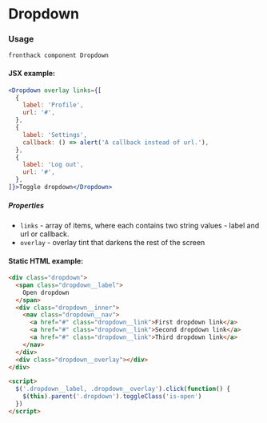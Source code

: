 # Dropdown

### Usage

```
fronthack component Dropdown
```

#### JSX example:

```jsx
<Dropdown overlay links={[
  {
    label: 'Profile',
    url: '#',
  },
  {
    label: 'Settings',
    callback: () => alert('A callback instead of url.'),
  },
  {
    label: 'Log out',
    url: '#',
  },
]}>Toggle dropdown</Dropdown>
```

##### Properties

* `links` - array of items, where each contains two string values - label and url or callback.
* `overlay` - overlay tint that darkens the rest of the screen


#### Static HTML example:

```html
<div class="dropdown">
  <span class="dropdown__label">
    Open dropdown
  </span>
  <div class="dropdown__inner">
    <nav class="dropdown__nav">
      <a href="#" class="dropdown__link">First dropdown link</a>
      <a href="#" class="dropdown__link">Second dropdown link</a>
      <a href="#" class="dropdown__link">Third dropdown link</a>
    </nav>
  </div>
  <div class="dropdown__overlay"></div>
</div>

<script>
  $('.dropdown__label, .dropdown__overlay').click(function() {
    $(this).parent('.dropdown').toggleClass('is-open')
  })
</script>
```